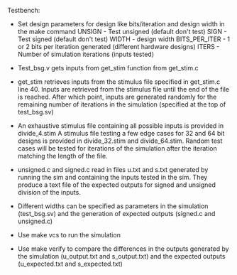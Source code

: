 Testbench:

- Set design parameters for design like bits/iteration and design width in the make command
UNSIGN - Test unsigned (default don't test)
SIGN - Test signed (default don't test)
WIDTH - design width
BITS_PER_ITER - 1 or 2 bits per iteration generated (different hardware designs)
ITERS - Number of simulation iterations (inputs tested)

- Test_bsg.v gets inputs from get_stim function from get_stim.c

- get_stim retrieves inputs from the stimulus file specified in get_stim.c line 40.
Inputs are retrieved from the stimulus file until the end of the file is reached.
After which point, inputs are generated randomly for the remaining number of iterations
in the simulation (specified at the top of test_bsg.sv)

- An exhaustive stimulus file containing all possible inputs is provided in divide_4.stim
A stimulus file testing a few edge cases for 32 and 64 bit designs is provided in
divide_32.stim and divide_64.stim. Random test cases will be tested for iterations of
the simulation after the iteration matching the length of the file.

- unsigned.c and signed.c read in files u.txt and s.txt generated by running the sim
and containing the inputs tested in the sim. They produce a text file of the expected
outputs for signed and unsigned division of the inputs.

- Different widths can be specified as parameters in the simulation (test_bsg.sv) and
the generation of expected outputs (signed.c and unsigned.c)

- Use make vcs to run the simulation

- Use make verify to compare the differences in the outputs generated by the simulation
(u_output.txt and s_output.txt) and the expected outputs (u_expected.txt and
s_expected.txt)
